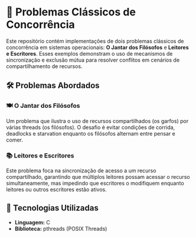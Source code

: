 # 🧵 Problemas Clássicos de Concorrência  

Este repositório contém implementações de dois problemas clássicos de concorrência em sistemas operacionais: **O Jantar dos Filósofos** e **Leitores e Escritores**. Esses exemplos demonstram o uso de mecanismos de sincronização e exclusão mútua para resolver conflitos em cenários de compartilhamento de recursos.

## 🛠️ Problemas Abordados  

### 🍽️ O Jantar dos Filósofos  
Um problema que ilustra o uso de recursos compartilhados (os garfos) por várias threads (os filósofos). O desafio é evitar condições de corrida, deadlocks e starvation enquanto os filósofos alternam entre pensar e comer.

### 📚 Leitores e Escritores  
Este problema foca na sincronização de acesso a um recurso compartilhado, garantindo que múltiplos leitores possam acessar o recurso simultaneamente, mas impedindo que escritores o modifiquem enquanto leitores ou outros escritores estão ativos.  

## 🚀 Tecnologias Utilizadas  

- **Linguagem:** C  
- **Biblioteca:** pthreads (POSIX Threads)  

